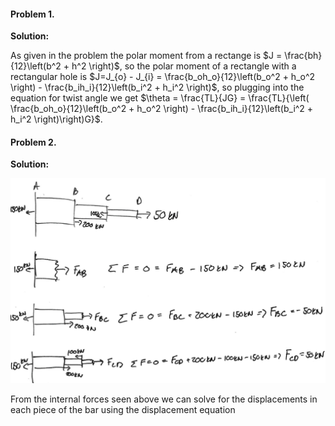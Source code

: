 #### Problem 1. 

**Solution:** 

As given in the problem the polar moment from a rectange is $J = \frac{bh}{12}\left(b^2 + h^2 \right)$, so the polar moment of a rectangle with a rectangular hole is $J=J_{o} - J_{i} = \frac{b_oh_o}{12}\left(b_o^2 + h_o^2 \right) - \frac{b_ih_i}{12}\left(b_i^2 + h_i^2 \right)$, so plugging into the equation for twist angle we get $\theta = \frac{TL}{JG} = \frac{TL}{\left(  \frac{b_oh_o}{12}\left(b_o^2 + h_o^2 \right) - \frac{b_ih_i}{12}\left(b_i^2 + h_i^2 \right)\right)G}$.

#### Problem 2. 

**Solution:** 

![](M1.PNG)

From the internal forces seen above we can solve for the displacements in each piece of the bar using the displacement equation 


